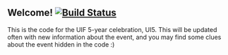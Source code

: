 ## Welcome! [![Build Status](https://travis-ci.org/RyanPhillips10/uifcelebration.svg?branch=master)](https://travis-ci.org/RyanPhillips10/uifcelebration)
 
This is the code for the UIF 5-year celebration, UI5. This will be updated often with new information about the event, and you may find some clues about the event hidden in the code :)